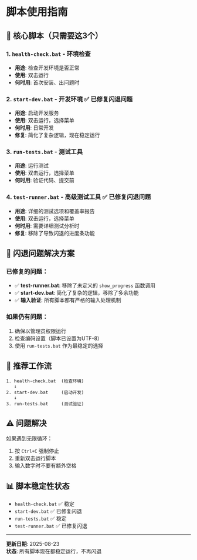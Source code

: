 # 脚本使用指南

## 🎯 核心脚本（只需要这3个）

### 1. `health-check.bat` - 环境检查
- **用途**: 检查开发环境是否正常
- **使用**: 双击运行
- **何时用**: 首次安装、出问题时

### 2. `start-dev.bat` - 开发环境 ✅ 已修复闪退问题
- **用途**: 启动开发服务
- **使用**: 双击运行，选择菜单
- **何时用**: 日常开发
- **修复**: 简化了复杂逻辑，现在稳定运行

### 3. `run-tests.bat` - 测试工具
- **用途**: 运行测试
- **使用**: 双击运行，选择菜单
- **何时用**: 验证代码、提交前

### 4. `test-runner.bat` - 高级测试工具 ✅ 已修复闪退问题  
- **用途**: 详细的测试选项和覆盖率报告
- **使用**: 双击运行，选择菜单
- **何时用**: 需要详细测试分析时
- **修复**: 移除了导致闪退的进度条功能

## 🔧 闪退问题解决方案

### 已修复的问题：
- ✅ **test-runner.bat**: 移除了未定义的 `show_progress` 函数调用
- ✅ **start-dev.bat**: 简化了复杂的逻辑，移除了多余功能
- ✅ **输入验证**: 所有脚本都有严格的输入处理机制

### 如果仍有问题：
1. 确保以管理员权限运行
2. 检查编码设置（脚本已设置为UTF-8）
3. 使用 `run-tests.bat` 作为最稳定的选择

## 🚀 推荐工作流

```
1. health-check.bat  (检查环境)
   ↓
2. start-dev.bat     (启动开发)
   ↓
3. run-tests.bat     (测试验证)
```

## ⚠️ 问题解决

如果遇到无限循环：
1. 按 `Ctrl+C` 强制停止
2. 重新双击运行脚本
3. 输入数字时不要有额外空格

## 📊 脚本稳定性状态

- `health-check.bat` ✅ 稳定
- `start-dev.bat` ✅ 已修复闪退
- `run-tests.bat` ✅ 稳定
- `test-runner.bat` ✅ 已修复闪退

---
**更新日期**: 2025-08-23  
**状态**: 所有脚本现在都稳定运行，不再闪退